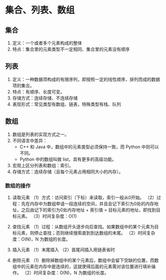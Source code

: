 # 集合、列表、数组

## 集合

1. 定义：一个或者多个元素构成的整体
2. 特点：集合里的元素类型不一定相同、集合里的元素没有顺序

## 列表

1. 定义：一种数据项构成的有限序列，即按照一定的线性顺序，排列而成的数据项的集合。
2. 特点：有顺序、长度可变。
3. 存储方式：连续存储、不连续存储
4. 表现形式：常见类型有数组、链表，特殊类型有栈、队列

## 数组

1. 数组是列表的实现方式之一。
2. 不同语言中差异：
    - C++ 和 Java 中，数组中的元素类型必须保持一致，而 Python 中则可以不同。
    - Python 中的数组叫做 list，具有更多的高级功能。
3. 宏观上区分列表和数组：索引。
4. 存储方式：连续存储（且每个元素占用相同大小的内存）。

### 数组的操作

1. 读取元素
（1）方式：访问索引（下标）来读取，索引一般从0开始。
（2）过程：先在内存中为数组申请一段连续的空间，并且会记下索引为0处的内存地址，之后由记下的索引为0处内存地址 + 索引值 = 目标元素的地址，即找到目标元素。
（3）时间复杂度：O(1)

2. 查找元素
（1）过程：从数组开头逐步向后查找。如果数组中的某个元素为目标元素，则停止查找；否则继续搜索直到到达数组的末尾。
（2）时间复杂度：O(N)，N 为数组的长度。

3. 插入元素
（1）末尾插入
（2）首尾间插入用链表省时

4. 删除元素
（1）删除掉数组中的某个元素后，数组中会留下空缺的位置，而数组中的元素在内存中是连续的，这就使得后面的元素需对该位置进行填补操作。
（2）时间复杂度：O(N)，N 为数组的长度。
